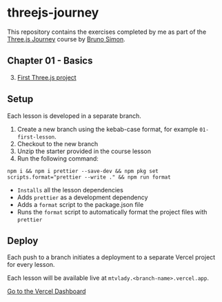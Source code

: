 # threejs-journey

This repository contains the exercises completed by me as part of the [Three.js Journey](https://threejs-journey.com) course by [Bruno Simon](https://bruno-simon.com).

## Chapter 01 - Basics

3. [First Three.js project](http://localhost:5173)

## Setup

Each lesson is developed in a separate branch.
1. Create a new branch using the kebab-case format, for example `01-first-lesson`.
2. Checkout to the new branch
3. Unzip the starter provided in the course lesson
4. Run the following command:
```
npm i && npm i prettier --save-dev && npm pkg set scripts.format="prettier --write ." && npm run format
```
- `Installs` all the lesson dependencies
- Adds `prettier` as a development dependency
- Adds a `format` script to the package.json file
- Runs the `format` script to automatically format the project files with `prettier`

## Deploy

Each push to a branch initiates a deployment to a separate Vercel project for every lesson.

Each lesson will be available live at `mtvlady.<branch-name>.vercel.app`.

[Go to the Vercel Dashboard](https://vercel.com/login?next=%2Fdammafras-projects)
